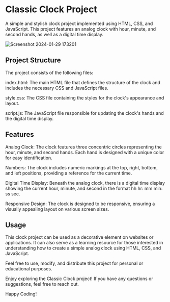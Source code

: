 # Classic Clock Project
A simple and stylish clock project implemented using HTML, CSS, and JavaScript. This project features an analog clock with hour, minute, and second hands, as well as a digital time display.

![Screenshot 2024-01-29 173201](https://github.com/Chandu-Vanam/Classic-Clock/assets/106000035/68cea6c6-d4df-43ba-929d-9a3a86867bf3)

## Project Structure
The project consists of the following files:

index.html: The main HTML file that defines the structure of the clock and includes the necessary CSS and JavaScript files.

style.css: The CSS file containing the styles for the clock's appearance and layout.

script.js: The JavaScript file responsible for updating the clock's hands and the digital time display.

## Features
Analog Clock: The clock features three concentric circles representing the hour, minute, and second hands. Each hand is designed with a unique color for easy identification.

Numbers: The clock includes numeric markings at the top, right, bottom, and left positions, providing a reference for the current time.

Digital Time Display: Beneath the analog clock, there is a digital time display showing the current hour, minute, and second in the format hh hr: mm min: ss sec.

Responsive Design: The clock is designed to be responsive, ensuring a visually appealing layout on various screen sizes.

## Usage
This clock project can be used as a decorative element on websites or applications. It can also serve as a learning resource for those interested in understanding how to create a simple analog clock using HTML, CSS, and JavaScript.



Feel free to use, modify, and distribute this project for personal or educational purposes.

Enjoy exploring the Classic Clock project! If you have any questions or suggestions, feel free to reach out.

Happy Coding!
